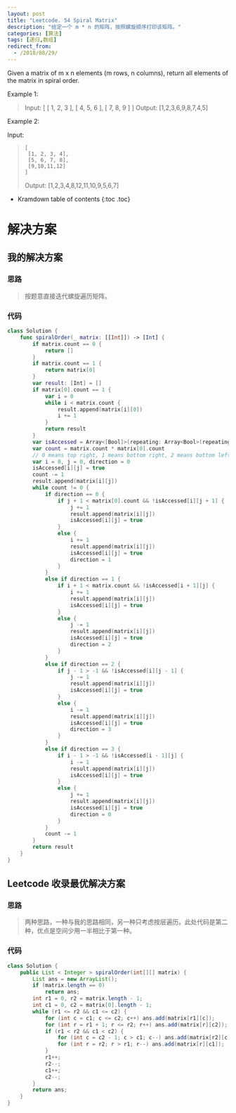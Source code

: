 ```yaml
---
layout: post
title: "Leetcode. 54 Spiral Matrix"
description: "给定一个 m * n 的矩阵，按照螺旋顺序打印该矩阵。"
categories: [算法]
tags: [递归,数组]
redirect_from:
  - /2018/08/29/
---
```


Given a matrix of m x n elements (m rows, n columns), return all elements of the matrix in spiral order.

Example 1:

> Input:
>     [
>      [ 1, 2, 3 ],
>      [ 4, 5, 6 ],
>      [ 7, 8, 9 ]
>     ]
> Output: [1,2,3,6,9,8,7,4,5]

Example 2:

Input:
>     [
>      [1, 2, 3, 4],
>      [5, 6, 7, 8],
>      [9,10,11,12]
>     ]
> Output: [1,2,3,4,8,12,11,10,9,5,6,7]

* Kramdown table of contents
{:toc .toc}

# 解决方案

## 我的解决方案

### 思路

> 按题意直接迭代螺旋遍历矩阵。

### 代码

```swift
class Solution {
    func spiralOrder(_ matrix: [[Int]]) -> [Int] {
        if matrix.count == 0 {
            return []
        }
        if matrix.count == 1 {
            return matrix[0]
        }
        var result: [Int] = []
        if matrix[0].count == 1 {
            var i = 0
            while i < matrix.count {
                result.append(matrix[i][0])
                i += 1
            }
            return result
        }
        var isAccessed = Array<[Bool]>(repeating: Array<Bool>(repeating: false, count: matrix[0].count), count: matrix.count)
        var count = matrix.count * matrix[0].count
        // 0 means top right, 1 means bottom right, 2 means bottom left, 3 means top left
        var i = 0, j = 0, direction = 0
        isAccessed[i][j] = true
        count -= 1
        result.append(matrix[i][j])
        while count != 0 {
            if direction == 0 {
                if j + 1 < matrix[0].count && !isAccessed[i][j + 1] {
                    j += 1
                    result.append(matrix[i][j])
                    isAccessed[i][j] = true
                }
                else {
                    i += 1
                    result.append(matrix[i][j])
                    isAccessed[i][j] = true
                    direction = 1
                }
            }
            else if direction == 1 {
                if i + 1 < matrix.count && !isAccessed[i + 1][j] {
                    i += 1
                    result.append(matrix[i][j])
                    isAccessed[i][j] = true
                }
                else {
                    j -= 1
                    result.append(matrix[i][j])
                    isAccessed[i][j] = true
                    direction = 2
                }
            }
            else if direction == 2 {
                if j - 1 > -1 && !isAccessed[i][j - 1] {
                    j -= 1
                    result.append(matrix[i][j])
                    isAccessed[i][j] = true
                }
                else {
                    i -= 1
                    result.append(matrix[i][j])
                    isAccessed[i][j] = true
                    direction = 3
                }
            }
            else if direction == 3 {
                if i - 1 > -1 && !isAccessed[i - 1][j] {
                    i -= 1
                    result.append(matrix[i][j])
                    isAccessed[i][j] = true
                }
                else {
                    j += 1
                    result.append(matrix[i][j])
                    isAccessed[i][j] = true
                    direction = 0
                }
            }
            count -= 1
        }
        return result
    }
}
```

## Leetcode 收录最优解决方案

### 思路

> 两种思路，一种与我的思路相同，另一种只考虑按层遍历。此处代码是第二种，优点是空间少用一半相比于第一种。

### 代码

```java
class Solution {
    public List < Integer > spiralOrder(int[][] matrix) {
        List ans = new ArrayList();
        if (matrix.length == 0)
            return ans;
        int r1 = 0, r2 = matrix.length - 1;
        int c1 = 0, c2 = matrix[0].length - 1;
        while (r1 <= r2 && c1 <= c2) {
            for (int c = c1; c <= c2; c++) ans.add(matrix[r1][c]);
            for (int r = r1 + 1; r <= r2; r++) ans.add(matrix[r][c2]);
            if (r1 < r2 && c1 < c2) {
                for (int c = c2 - 1; c > c1; c--) ans.add(matrix[r2][c]);
                for (int r = r2; r > r1; r--) ans.add(matrix[r][c1]);
            }
            r1++;
            r2--;
            c1++;
            c2--;
        }
        return ans;
    }
}
```

[^1]: This is a footnote.

[kramdown]: https://kramdown.gettalong.org/
[Simple Texture]: https://github.com/yizeng/jekyll-theme-simple-texture